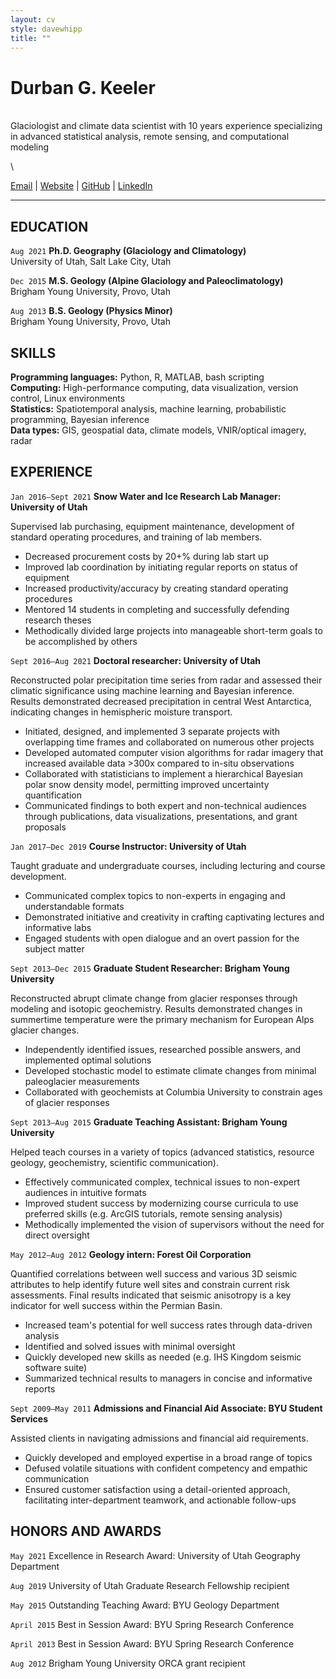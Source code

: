 ```yaml
---
layout: cv
style: davewhipp
title: ""
---
```


# Durban G. Keeler
\
Glaciologist and climate data scientist with 10 years experience specializing in advanced statistical analysis, remote sensing, and computational modeling

\
<!-- **Email:** [durban.keeler@gmail.com](durban.keeler@gmail.com) &ensp; &emsp; **Website:** [https://durbank.github.io/](https://durbank.github.io/) \
**Github:** [https://github.com/durbank](https://github.com/durbank) &emsp; **LinkedIn:** [www.linkedin.com/in/durbank](www.linkedin.com/in/durbank) -->
[Email](durban.keeler@gmail.com) \| [Website](https://durbank.github.io/) \| [GitHub](https://github.com/durbank) \| [LinkedIn](www.linkedin.com/in/durbank)

<!-- ## Objective

A _[insert job-specific descriptor]_ position where I can leverage my experience in Earth Sciences, remote sensing, and machine learning. -->

---

## EDUCATION

`Aug 2021`
**Ph.D. Geography (Glaciology and Climatology)**\
University of Utah, Salt Lake City, Utah

`Dec 2015`
**M.S. Geology (Alpine Glaciology and Paleoclimatology)**\
Brigham Young University, Provo, Utah

`Aug 2013`
**B.S. Geology (Physics Minor)**\
Brigham Young University, Provo, Utah

## SKILLS

**Programming languages:** Python, R, MATLAB, bash scripting \
**Computing:** High-performance computing, data visualization, version control, Linux environments \
**Statistics:** Spatiotemporal analysis, machine learning, probabilistic programming, Bayesian inference \
**Data types:** GIS, geospatial data, climate models, VNIR/optical imagery, radar

## EXPERIENCE

`Jan 2016–Sept 2021`
**Snow Water and Ice Research Lab Manager: University of Utah**

Supervised lab purchasing, equipment maintenance, development of standard operating procedures, and training of lab members.

- Decreased procurement costs by 20+% during lab start up
- Improved lab coordination by initiating regular reports on status of equipment
- Increased productivity/accuracy by creating standard operating procedures
- Mentored 14 students in completing and successfully defending research theses
- Methodically divided large projects into manageable short-term goals to be accomplished by others

`Sept 2016–Aug 2021`
**Doctoral researcher: University of Utah**

Reconstructed polar precipitation time series from radar and assessed their climatic significance using machine learning and Bayesian inference.
Results demonstrated decreased precipitation in central West Antarctica, indicating changes in hemispheric moisture transport.

- Initiated, designed, and implemented 3 separate projects with overlapping time frames and collaborated on numerous other projects
- Developed automated computer vision algorithms for radar imagery that increased available data >300x compared to in-situ observations
- Collaborated with statisticians to implement a hierarchical Bayesian polar snow density model, permitting improved uncertainty quantification
- Communicated findings to both expert and non-technical audiences through publications, data visualizations, presentations, and  grant proposals

`Jan 2017–Dec 2019`
**Course Instructor: University of Utah**

Taught graduate and undergraduate courses, including lecturing and course development.

- Communicated complex topics to non-experts in engaging and understandable formats
- Demonstrated initiative and creativity in crafting captivating lectures and informative labs
- Engaged students with open dialogue and an overt passion for the subject matter

`Sept 2013–Dec 2015`
**Graduate Student Researcher: Brigham Young University**

Reconstructed abrupt climate change from glacier responses through modeling and isotopic geochemistry.
Results demonstrated changes in summertime temperature were the primary mechanism for European Alps glacier changes.

- Independently identified issues, researched possible answers, and implemented optimal solutions
- Developed stochastic model to estimate climate changes from minimal paleoglacier measurements
- Collaborated with geochemists at Columbia University to constrain ages of glacier responses

`Sept 2013–Aug 2015`
**Graduate Teaching Assistant: Brigham Young University**

Helped teach courses in a variety of topics (advanced statistics, resource geology, geochemistry, scientific communication).

- Effectively communicated complex, technical issues to non-expert audiences in intuitive formats
- Improved student success by modernizing course curricula to use preferred skills (e.g. ArcGIS tutorials, remote sensing analysis)
- Methodically implemented the vision of supervisors without the need for direct oversight

<!-- `Sept 2011–June 2013`
**Undergraduate Researcher: Brigham Young University**

A brief description of the role...

- Reconstruction of Antarctic moisture sources using deuterium excess analyses
- Important implications for understanding atmospheric circulation and moisture transport in the Southern Hemisphere
- Included geochemical analysis, statistical analysis, and atmospheric interpretation
- Results showed a greater contribution from high latitude sources for West Antarctica -->

`May 2012–Aug 2012`
**Geology intern: Forest Oil Corporation**

Quantified correlations between well success and various 3D seismic attributes to help identify future well sites and constrain current risk assessments.
Final results indicated that seismic anisotropy is a key indicator for well success within the Permian Basin.

- Increased team's potential for well success rates through data-driven analysis
- Identified and solved issues with minimal oversight
- Quickly developed new skills as needed (e.g. IHS Kingdom seismic software suite)
- Summarized technical results to managers in concise and informative reports

`Sept 2009–May 2011`
**Admissions and Financial Aid Associate: BYU Student Services**

Assisted clients in navigating admissions and financial aid requirements.

- Quickly developed and employed expertise in a broad range of topics
- Defused volatile situations with confident competency and empathic communication
- Ensured customer satisfaction using a detail-oriented approach, facilitating inter-department teamwork, and actionable follow-ups

## HONORS AND AWARDS

`May 2021`
Excellence in Research Award: University of Utah Geography Department

`Aug 2019`
University of Utah Graduate Research Fellowship recipient

`May 2015`
Outstanding Teaching Award: BYU Geology Department

`April 2015`
Best in Session Award: BYU Spring Research Conference

`April 2013`
Best in Session Award: BYU Spring Research Conference

`Aug 2012`
Brigham Young University ORCA grant recipient

<!-- `2006`
ConocoPhillips Scholarship recipient

`2004`
VFW Voice of Democracy Scholarship recipient -->

<!-- ---

Last updated: July 2021 -->
